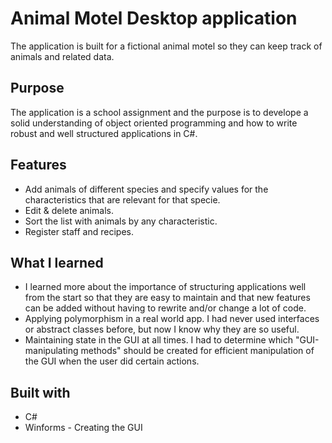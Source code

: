 # Animal Motel Desktop application

The application is built for a fictional animal motel so they can keep track of animals and related data.

## Purpose
The application is a school assignment and the purpose is to develope a solid understanding of object oriented programming and how to write robust and well structured applications in C#.

## Features
* Add animals of different species and specify values for the characteristics that are relevant for that specie.
* Edit & delete animals.
* Sort the list with animals by any characteristic.
* Register staff and recipes.

## What I learned
* I learned more about the importance of structuring applications well from the start so that they are easy to maintain and that new features can be added without having to rewrite and/or change a lot of code. 
* Applying polymorphism in a real world app. I had never used interfaces or abstract classes before, but now I know why they are so useful.
* Maintaining state in the GUI at all times. I had to determine which "GUI-manipulating methods" should be created for efficient manipulation of the GUI when the user did certain actions.

## Built with
* C#
* Winforms - Creating the GUI